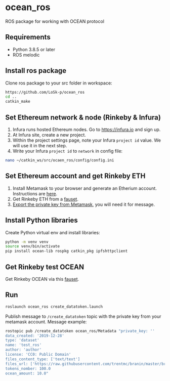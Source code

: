 # ocean_ros
ROS package for working with OCEAN protocol

## Requirements 

* Python 3.8.5 or later
* ROS melodic

## Install ros package

Clone ros package to your src folder in workspace:
```bash
https://github.com/LoSk-p/ocean_ros
cd ..
catkin_make
```

## Set Ethereum network & node (Rinkeby & Infura)


1. Infura runs hosted Ethereum nodes. Go to https://infura.io and sign up.
2. At Infura site, create a new project.
3. Within the project settings page, note your Infura `project id` value. We will use it in the next step.
4. Write your Infura `project id` to `network` in config file:
```bash
nano ~/catkin_ws/src/ocaen_ros/config/config.ini
```

## Set Ethereum account and get Rinkeby ETH

1. Install Metamask to your browser and generate an Etherium account. Instructions are [here](https://docs.oceanprotocol.com/tutorials/metamask-setup/).
2. Get Rinkeby ETH from a [fauset](https://faucet.rinkeby.io/).
3. [Export the private key from Metamask](https://metamask.zendesk.com/hc/en-us/articles/360015289632-How-to-Export-an-Account-Private-Key), you will need it for message.

## Install Python libraries

Create Python virtual env and install libraries:
```bash
python -m venv venv
source venv/bin/activate 
pip install ocean-lib rospkg catkin_pkg ipfshttpclient
```

## Get Rinkeby test OCEAN
Get Rinkeby OCEAN via this [fauset](https://faucet.rinkeby.oceanprotocol.com/).

## Run
```bash
roslaunch ocean_ros create_datatoken.launch
```

Publish message to `/create_datatoken` topic with the private key from your metamask account. 
Message example:
```bash
rostopic pub /create_datatoken ocean_ros/Metadata "private_key: ''                     
data_created: '2019-12-28'
type: 'dataset' 
name: 'test_ros'
author: 'author'             
license: 'CC0: Public Domain'    
files_content_type: ['text/text']
files_url: ['https://raw.githubusercontent.com/trentmc/branin/master/branin.arff']                 
tokens_nomber: 100.0
ocean_amount: 10.0"
```

